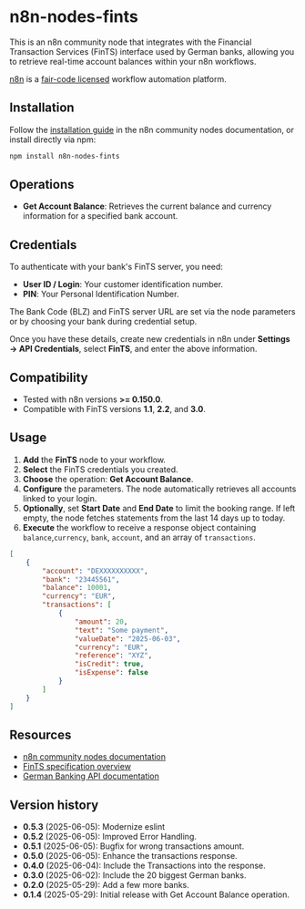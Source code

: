 # n8n-nodes-fints

This is an n8n community node that integrates with the Financial Transaction Services (FinTS) interface used by German banks, allowing you to retrieve real-time account balances within your n8n workflows.

[n8n](https://n8n.io/) is a [fair-code licensed](https://docs.n8n.io/reference/license/) workflow automation platform.

## Installation

Follow the [installation guide](https://docs.n8n.io/integrations/community-nodes/installation/) in the n8n community nodes documentation, or install directly via npm:

```bash
npm install n8n-nodes-fints
```

## Operations

- **Get Account Balance**: Retrieves the current balance and currency information for a specified bank account.

## Credentials

To authenticate with your bank's FinTS server, you need:
- **User ID / Login**: Your customer identification number.
- **PIN**: Your Personal Identification Number.

The Bank Code (BLZ) and FinTS server URL are set via the node parameters or by choosing your bank during credential setup.

Once you have these details, create new credentials in n8n under **Settings → API Credentials**, select **FinTS**, and enter the above information.

## Compatibility

- Tested with n8n versions **>= 0.150.0**.
- Compatible with FinTS versions **1.1**, **2.2**, and **3.0**.

## Usage

1. **Add** the **FinTS** node to your workflow.
2. **Select** the FinTS credentials you created.
3. **Choose** the operation: **Get Account Balance**.
4. **Configure** the parameters. The node automatically retrieves all accounts linked to your login.
5. **Optionally**, set **Start Date** and **End Date** to limit the booking range. If left empty, the node fetches statements from the last 14 days up to today.
6. **Execute** the workflow to receive a response object containing `balance`,`currency`, `bank`, `account`, and an array of `transactions`.

```json
[
	{
		"account": "DEXXXXXXXXXX",
		"bank": "23445561",
		"balance": 10001,
		"currency": "EUR",
		"transactions": [
			{
				"amount": 20,
				"text": "Some payment",
				"valueDate": "2025-06-03",
				"currency": "EUR",
				"reference": "XYZ",
				"isCredit": true,
				"isExpense": false
			}
		]
	}
]
```

## Resources

* [n8n community nodes documentation](https://docs.n8n.io/integrations/#community-nodes)
* [FinTS specification overview](https://www.fints.org/fints-3-2-1)
* [German Banking API documentation](https://www.banking-api.de)

## Version history
- **0.5.3** (2025-06-05): Modernize eslint
- **0.5.2** (2025-06-05): Improved Error Handling.
- **0.5.1** (2025-06-05): Bugfix for wrong transactions amount.
- **0.5.0** (2025-06-05): Enhance the transactions response.
- **0.4.0** (2025-06-04): Include the Transactions into the response.
- **0.3.0** (2025-06-02): Include the 20 biggest German banks.
- **0.2.0** (2025-05-29): Add a few more banks.
- **0.1.4** (2025-05-29): Initial release with Get Account Balance operation.
